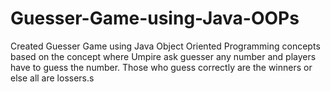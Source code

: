 # Guesser-Game-using-Java-OOPs
Created Guesser Game using Java Object Oriented Programming concepts based on the concept where Umpire ask guesser any number and players have to guess the number. Those who guess correctly are the winners or else all are lossers.s

